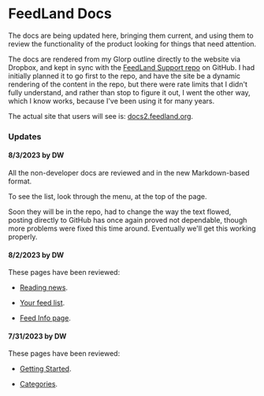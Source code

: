 # FeedLand Docs

The docs are being updated here, bringing them current, and using them to review the functionality of the product looking for things that need attention. 

The docs are rendered from my Glorp outline directly to the website via Dropbox, and kept in sync with the <a href="https://github.com/scripting/feedlandSupport/tree/main/docs">FeedLand Support repo</a> on GitHub. I had initially planned it to go first to the repo, and have the site be a dynamic rendering of the content in the repo, but there were rate limits that I didn't fully understand, and rather than stop to figure it out, I went the other way, which I know works, because I've been using it for many years.

The actual site that users will see is:  <a href="http://docs2.feedland.org/">docs2.feedland.org</a>. 

### Updates

#### 8/3/2023 by DW 

All the non-developer docs are reviewed and in the new Markdown-based format. 

To see the list, look through the menu, at the top of the page.

Soon they will be in the repo, had to change the way the text flowed, posting directly to GitHub has once again proved not dependable, though more problems were fixed this time around. Eventually we'll get this working properly. 

#### 8/2/2023 by DW 

These pages have been reviewed:  

* <a href="readingnews.md">Reading news</a>. 

* <a href="yourfeedlist.md">Your feed list</a>. 

* <a href="feedinfopage.md">Feed Info page</a>. 

#### 7/31/2023 by DW

These pages have been reviewed:  

* <a href="gettingstarted.md">Getting Started</a>.

* <a href="categories.md">Categories</a>. 

